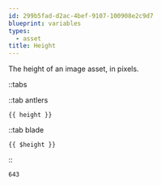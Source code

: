 ```yaml
---
id: 299b5fad-d2ac-4bef-9107-100908e2c9d7
blueprint: variables
types:
  - asset
title: Height
---
```

The height of an image asset, in pixels.

::tabs

::tab antlers
```antlers
{{ height }}
```
::tab blade
```blade
{{ $height }}
```
::

```html
643
```

